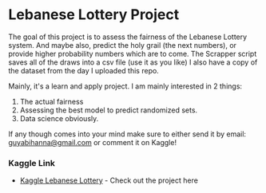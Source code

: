 # Lebanese Lottery Project

The goal of this project is to assess the fairness of the Lebanese Lottery system.
And maybe also, predict the holy grail (the next numbers), or provide higher probability numbers which are to come.
The Scrapper script saves all of the draws into a csv file (use it as you like)
I also have a copy of the dataset from the day I uploaded this repo.

Mainly, it's a learn and apply project.
I am mainly interested in 2 things:
1. The actual fairness
2. Assessing the best model to predict randomized sets.
3. Data science obviously.


If any though comes into your mind make sure to either send it by email: guyabihanna@gmail.com
or comment it on Kaggle!

### Kaggle Link

* [Kaggle Lebanese Lottery](https://www.kaggle.com/guyabihanna/lebanese-lottery) - Check out the project here
